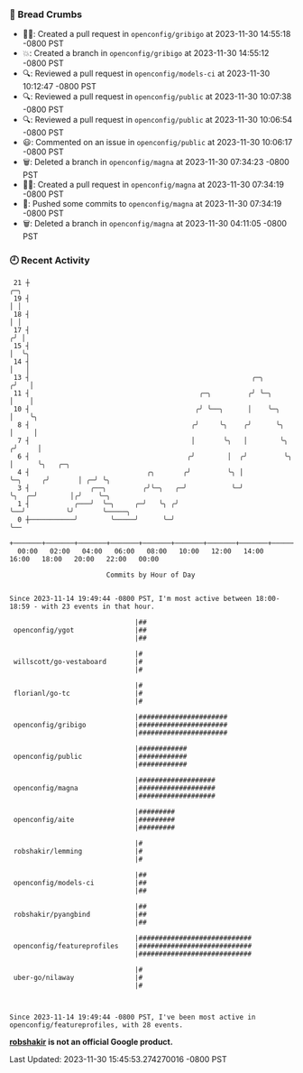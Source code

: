 ### 🍞 Bread Crumbs

 * ✍🏼: Created a pull request in `openconfig/gribigo` at 2023-11-30 14:55:18 -0800 PST
 * 💥: Created a branch in `openconfig/gribigo` at 2023-11-30 14:55:12 -0800 PST
 * 🔍: Reviewed a pull request in  `openconfig/models-ci` at 2023-11-30 10:12:47 -0800 PST
 * 🔍: Reviewed a pull request in  `openconfig/public` at 2023-11-30 10:07:38 -0800 PST
 * 🔍: Reviewed a pull request in  `openconfig/public` at 2023-11-30 10:06:54 -0800 PST
 * 😃: Commented on an issue in `openconfig/public` at 2023-11-30 10:06:17 -0800 PST
 * 🗑: Deleted a branch in `openconfig/magna` at 2023-11-30 07:34:23 -0800 PST
 * ✍🏼: Created a pull request in `openconfig/magna` at 2023-11-30 07:34:19 -0800 PST
 * 🚢: Pushed some commits to `openconfig/magna` at 2023-11-30 07:34:19 -0800 PST
 * 🗑: Deleted a branch in `openconfig/magna` at 2023-11-30 04:11:05 -0800 PST

### 🕘 Recent Activity
```
 21 ┼                                                                            ╭─╮
 19 ┤                                                                            │ │
 18 ┤                                                                            │ │
 17 ┤                                                                           ╭╯ │
 15 ┤                                                                           │  ╰╮
 14 ┤                                                                           │   │
 13 ┤                                                       ╭─╮                ╭╯   │
 11 ┤                                          ╭─╮         ╭╯ ╰─╮              │    │
 10 ┤                                         ╭╯ ╰──╮      │    ╰─╮            │    ╰╮
  8 ┤                                        ╭╯     ╰╮    ╭╯      ╰╮           │     │
  7 ┤                                        │       ╰╮   │        ╰╮         ╭╯     │
  6 ┤                                       ╭╯        │  ╭╯         ╰╮        │      ╰╮   ╭─╮
  4 ┤                             ╭╮       ╭╯         ╰╮ │           ╰─╮     ╭╯       │ ╭─╯ ╰╮
  3 ┤               ╭──╮         ╭╯╰─╮   ╭─╯           ╰─╯             ╰╮  ╭─╯        │╭╯    ╰─╮
  1 ┤           ╭───╯  ╰─╮     ╭─╯   ╰╮ ╭╯                              ╰──╯          ╰╯       ╰─────╮
  0 ┼───────────╯        ╰─────╯      ╰─╯                                                            ╰──
    +───────+───────+───────+───────+───────+───────+───────+───────+───────+───────+───────+───────+────
  00:00   02:00   04:00   06:00   08:00   10:00   12:00   14:00   16:00   18:00   20:00   22:00   00:00   

						Commits by Hour of Day


Since 2023-11-14 19:49:44 -0800 PST, I'm most active between 18:00-18:59 - with 23 events in that hour.

```



```
                               |##
 openconfig/ygot               |##
                               |##

                               |#
 willscott/go-vestaboard       |#
                               |#

                               |#
 florianl/go-tc                |#
                               |#

                               |######################
 openconfig/gribigo            |######################
                               |######################

                               |############
 openconfig/public             |############
                               |############

                               |###################
 openconfig/magna              |###################
                               |###################

                               |#########
 openconfig/aite               |#########
                               |#########

                               |#
 robshakir/lemming             |#
                               |#

                               |##
 openconfig/models-ci          |##
                               |##

                               |##
 robshakir/pyangbind           |##
                               |##

                               |############################
 openconfig/featureprofiles    |############################
                               |############################

                               |#
 uber-go/nilaway               |#
                               |#



Since 2023-11-14 19:49:44 -0800 PST, I've been most active in openconfig/featureprofiles, with 28 events.

```
**[robshakir](mailto:robjs@google.com) is not an official Google product.**  


Last Updated: 2023-11-30 15:45:53.274270016 -0800 PST
